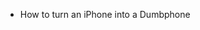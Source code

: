 
<script src="https://status.lol/cheri.js?time&pretty"></script>

* How to turn an iPhone into a Dumbphone